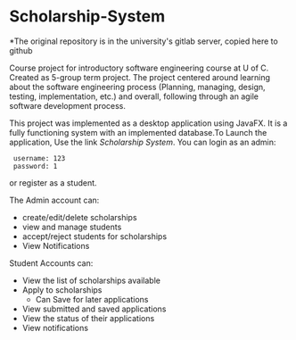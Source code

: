 # Scholarship-System
*The original repository is in the university's gitlab server, copied here to github
 
Course project for introductory software engineering course at U of C. Created as 5-group term project. 
The project centered around learning about the software engineering process (Planning, managing, design, testing, implementation, etc.) and overall, following through an agile software development process. 

This project was implemented as a desktop application using JavaFX. It is a fully functioning system with an implemented database.To Launch the application, Use the link *Scholarship System*. 
You can login as an admin:
                            
     username: 123 
     password: 1

or register as a student. 

The Admin account can:
  - create/edit/delete scholarships
  - view and manage students 
  - accept/reject students for scholarships
  - View Notifications
  
Student Accounts can:
  - View the list of scholarships available
  - Apply to scholarships
    - Can Save for later applications
  - View submitted and saved applications
  - View the status of their applications
  - View notifications
  
  
 
  
    
    
  


